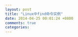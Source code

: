 ```yaml
---
layout: post
title: "Linux中find命令实例"
date: 2014-04-25 00:01:24 +0800
comments: true
categories: 
---
```

